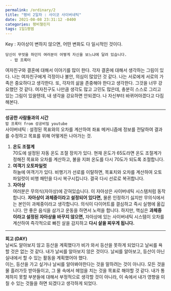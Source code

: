 ```yaml
---
permalink: /ordinary/2
title: "평비 2일차 : 사이코 사이버네틱"
date: 2021-08-08 23:31:12 -0400
categories: 평비챌린지
tags: 1일1평범
---  
```

Key : 자아상이 변하지 않으면, 어떤 변화도 다 일시적인 것이다.
```
당신이 무엇을 하던지 여러분이 어떻게 자신을 보느냐에 달려 있습니다.
  - 밥 프록터
```

여자친구와 결혼에 대해서 이야기를 많이 한다. 각자 결혼에 대해서 생각하는 그림이 있다. 나는 여자친구에게 걱정이나 불안, 의심이 많았던 것 같다. 나는 서로에게 서로의 가족은 중요하다고 생각한다. 또, 각자의 삶을 존중해야 한다고 생각한다. 그것을 너무 강요했던 것 같다. 여자친구도 나만큼 생각도 많고 고민도 많은데, 충분히 스스로 그리고 있는 그림이 있을텐데, 내 생각을 강요하면 안되겠다. 나 자신부터 바뀌어야겠다고 다짐해본다.

---
**성공한 사람들과의 시간**  
`밥 프록터 from 성공비밀 youtube`  
사이버네틱 : 설정된 목표와의 오차를 계산하여 좌표 메커니즘에 정보를 전달하여 결과를 수정하고 목표를 위해 어떻게든 나아가는 것.
1. **온도 조절계**  
70도에 설정된 자동 온도 조절 장치가 있다. 현재 온도가 65도라면 온도 조절계가 정해진 목표와 오차를 계산하고, 불을 지펴 온도를 다시 70도가 되도록 조절합니다.
2. **여객기 오토파일럿**  
하늘에 여객기가 있다. 비행기가 선로를 이탈하면, 목표치와 오차를 계산하여 오토파일럿이 비행 패턴을 다시 복구시킵니다. 결국 다시 선로로 복귀합니다.  
3. **자아상**  
여러분은 무의식(자아상)에 갇혀있습니다. 이 자아상은 사이버네틱 시스템처럼 동작합니다. **자아상이 과체중이라고 설정되어 있다면,** 물론 인정하기 싫지만 무의식에서는 본인이 과체중이라고 생각합니다. 의식이 다이어트를 결심하고 즉시 실행에 옮깁니다. 안 좋은 음식을 삼가고 운동을 하면서 노력을 합니다. 하지만, 핵심은 **과체중이라고 설정된 자아상을 바꾸지 않으면,** 자아상에 있는 사이버네틱 시스템이 오차를 계산하여 즉각적으로 빠진 살을 감지하고 **다시 살을 찌우게 됩니다.**

---
**회고 (DAY)**  
날씨도 알아보지 않고 등산을 계획했다가 비가 와서 등산을 못하게 되었다고 날씨를 욕할 것은 없는 것 같다. 내가 날씨를 알아보지 않은 것이다. 날씨를 알아보고, 등산이 아닌 실내에서 할 수 있는 활동을 계획했어야 했다.  
이는, 등산을 가고 싶거나 날씨를 알아봐야한다는 것을 말하려는 것이 아니다. 모든 것을 물 흘러가듯 받아들이고, 그 물 속에서 헤엄을 치는 것을 목표로 해야할 것 같다. 내가 통제하지 못할 부분들에 대해서 부정적으로 생각할 것이 아니라, 이 속에서 내가 영향을 미칠 수 있는 것들을 하면 되겠다고 생각하게 되었다.
